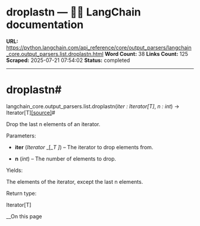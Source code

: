 # droplastn — 🦜🔗 LangChain  documentation

**URL:** https://python.langchain.com/api_reference/core/output_parsers/langchain_core.output_parsers.list.droplastn.html
**Word Count:** 38
**Links Count:** 125
**Scraped:** 2025-07-21 07:54:02
**Status:** completed

---

# droplastn\#

langchain\_core.output\_parsers.list.droplastn\(_iter : Iterator\[T\]_, _n : int_\) → Iterator\[T\][\[source\]](https://python.langchain.com/api_reference/_modules/langchain_core/output_parsers/list.html#droplastn)\#     

Drop the last n elements of an iterator.

Parameters:     

  * **iter** \(_Iterator_ _\[__T_ _\]_\) – The iterator to drop elements from.

  * **n** \(_int_\) – The number of elements to drop.

Yields:     

The elements of the iterator, except the last n elements.

Return type:     

Iterator\[T\]

__On this page